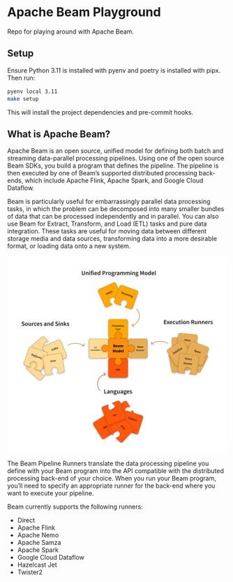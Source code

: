 # Apache Beam Playground

Repo for playing around with Apache Beam.

## Setup

Ensure Python 3.11 is installed with pyenv and poetry is installed with pipx. Then run:

```bash
pyenv local 3.11
make setup
```

This will install the project dependencies and pre-commit hooks.

## What is Apache Beam?

Apache Beam is an open source, unified model for defining both batch and streaming data-parallel processing pipelines. Using one of the open source Beam SDKs, you build a program that defines the pipeline. The pipeline is then executed by one of Beam’s supported distributed processing back-ends, which include Apache Flink, Apache Spark, and Google Cloud Dataflow.

Beam is particularly useful for embarrassingly parallel data processing tasks, in which the problem can be decomposed into many smaller bundles of data that can be processed independently and in parallel. You can also use Beam for Extract, Transform, and Load (ETL) tasks and pure data integration. These tasks are useful for moving data between different storage media and data sources, transforming data into a more desirable format, or loading data onto a new system.

![Beam Overview](assets/beam_overview.png)

The Beam Pipeline Runners translate the data processing pipeline you define with your Beam program into the API compatible with the distributed processing back-end of your choice. When you run your Beam program, you’ll need to specify an appropriate runner for the back-end where you want to execute your pipeline.

Beam currently supports the following runners:

- Direct
- Apache Flink
- Apache Nemo
- Apache Samza
- Apache Spark
- Google Cloud Dataflow
- Hazelcast Jet
- Twister2
